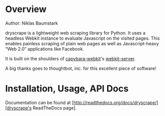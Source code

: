 # Overview

Author: Niklas Baumstark

dryscrape is a lightweight web scraping library for Python. It uses a 
headless Webkit instance to evaluate Javascript on the visited pages. This 
enables painless scraping of plain web pages as well as Javascript-heavy 
“Web 2.0” applications like
Facebook.

It is built on the shoulders of
[capybara-webkit](https://github.com/thoughtbot/capybara-webkit)'s 
[webkit-server](https://github.com/niklasb/webkit-server). 

A big thanks goes to thoughtbot, inc. for this excellent piece of 
software!

# Installation, Usage, API Docs

Documentation can be found at 
[http://readthedocs.org/docs/dryscrape/][dryscrape's ReadTheDocs page].
